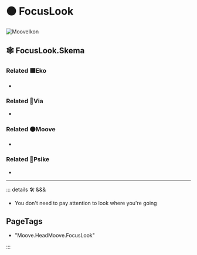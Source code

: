 # 🟠 <mooves>FocusLook</mooves>

![MooveIkon](/BetaIkon/Mooves_Ikon.png)

## 🕸 FocusLook.Skema

### Related 🟩<ekos>Eko</ekos>

-

### Related 🔻<via>Via</via>

-

### Related 🟠<mooves>Moove</mooves>

-

### Related 💜<psike>Psike</psike>

-

---

<!-- =================================================== -->
<!-- =================================================== -->
<!-- =================================================== -->
<!-- =================================================== -->
<!-- =================================================== -->
::: details 🛠 <dev>&&&</dev>

- You don't need to pay attention to look where you're going

<h2>PageTags</h2>

- "Moove.HeadMoove.FocusLook"

:::

